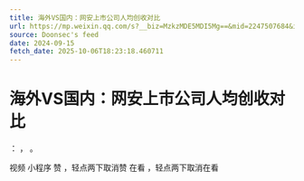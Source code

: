 ```yaml
---
title: 海外VS国内：网安上市公司人均创收对比
url: https://mp.weixin.qq.com/s?__biz=MzkzMDE5MDI5Mg==&mid=2247507684&idx=1&sn=5ac65e7c48a122582ebc7eee3da69ea2
source: Doonsec's feed
date: 2024-09-15
fetch_date: 2025-10-06T18:23:18.460711
---
```


# 海外VS国内：网安上市公司人均创收对比

：
，
。

视频
小程序
赞
，轻点两下取消赞
在看
，轻点两下取消在看